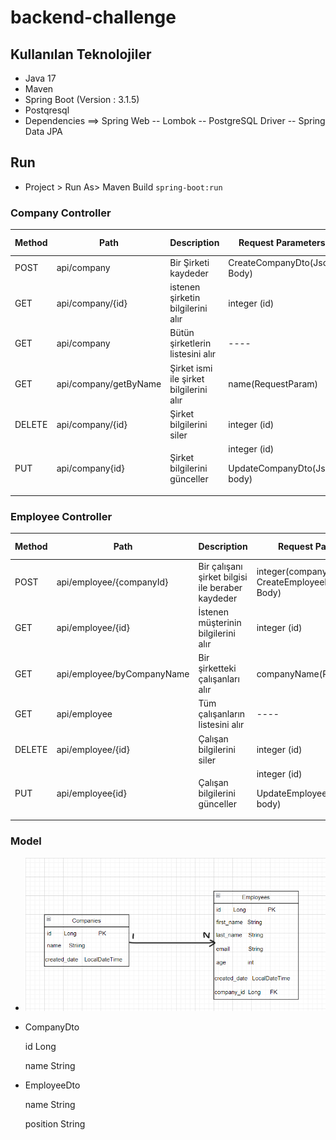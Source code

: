 # backend-challenge
## Kullanılan Teknolojiler
* Java 17
* Maven
* Spring Boot (Version : 3.1.5)
* Postqresql
* Dependencies
==> Spring Web
-- Lombok
-- PostgreSQL Driver
-- Spring Data JPA

## Run
- Project > Run As> Maven Build  ``spring-boot:run``
### Company Controller

Method   |   Path   |   Description|Request Parameters|Response Parameters
---------|----------|--------------|----------|----------------
POST     |api/company| Bir Şirketi kaydeder|CreateCompanyDto(Json Body)|CompanyDto(Json Body)
GET      |api/company/{id}|istenen şirketin bilgilerini alır|integer (id)|CompanyDto(Json Body)
GET      |api/company|Bütün şirketlerin listesini alır|----|CompanyDto(Json Body)
GET      |api/company/getByName|Şirket ismi ile şirket bilgilerini alır|name(RequestParam)|CompanyDto(Json Body)
DELETE   |api/company/{id}|Şirket bilgilerini siler|integer (id)| String
PUT      |api/company{id}| Şirket bilgilerini günceller|integer (id) <p/> UpdateCompanyDto(Json body)|CompanyDto(Json Body)

### Employee Controller

Method   |   Path   |   Description|Request Parameters|Response Parameters
---------|----------|--------------|----------|--------
POST     |api/employee/{companyId}| Bir çalışanı şirket bilgisi ile beraber kaydeder|integer(companyId) CreateEmployeeDto(Json Body)|EmployeeDto(Json Body)
GET      |api/employee/{id}|İstenen müşterinin bilgilerini alır|integer (id)|EmployeeDto(Json Body)
GET      |api/employee/byCompanyName|Bir şirketteki çalışanları alır|companyName(RequestParam)|EmployeeDto(Json Body)
GET      |api/employee|Tüm çalışanların listesini alır|----|EmployeeDto(Json Body)
DELETE   |api/employee/{id}|Çalışan bilgilerini siler|integer (id)|String
PUT      |api/employee{id}| Çalışan bilgilerini günceller|integer (id) <p/> UpdateEmployeeDto(Json body)|EmployeeDto(Json Body)

### Model
- ![imagee.png](imagee.png)

- CompanyDto <p/>
  id  Long  <p/>
  name String
  
- EmployeeDto <p/>
  name String <p/>
  position String

